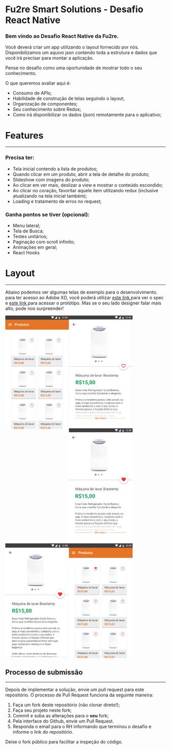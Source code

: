 # Fu2re Smart Solutions - Desafio React Native

### Bem vindo ao Desafio React Native da Fu2re.

Você deverá criar um app utilizando o layout fornecido por nós.
Disponibilizamos um aquivo json contendo toda a estrutura e dados que você irá precisar para montar a aplicação.

Pense no desafio como uma oportunidade de mostrar todo o seu conhecimento.

O que queremos avaliar aqui é:

- Consumo de APIs;
- Habilidade de construção de telas seguindo o layout;
- Organização de componentes;
- Seu conhecimento sobre Redux;
- Como irá disponibilizar os dados (json) remotamente para o aplicativo;

# Features

---

### Precisa ter:

- Tela inicial contendo a lista de produtos;
- Quando clicar em um produto, abrir a tela de detalhe do produto;
- Slideshow com imagens do produto;
- Ao clicar em ver mais, deslizar a view e mostrar o conteúdo escondido;
- Ao clicar no coração, favoritar aquele item utilizando redux (inclusive atualizando na tela inicial também);
- Loading e tratamento de erros no request;

### Ganha pontos se tiver (opcional):

- Menu lateral;
- Tela de Busca;
- Testes unitários;
- Paginação com scroll infinito;
- Animações em geral;
- React Hooks

# Layout

---

Abaixo podemos ver algumas telas de exemplo para o desenvolvimento. para ter acesso ao Adobe XD, você poderá utilizar [este link ](https://xd.adobe.com/spec/feb31ec1-556f-4055-47e3-24c0f1cd2a59-8882/) para ver o spec e [este link ](https://xd.adobe.com/view/a82f8c6c-3fee-441a-71ad-7456f6eba874-de1e/) para acessar o protótipo. Mas se o seu lado designer falar mais alto, pode nos surpreender!

<img src="assets/1.png" align="left" width="200">
<img src="assets/2.png" align="left" width="200">
<img src="assets/3.png" width="200">
<img src="assets/4.png" align="left" width="200">
<img src="assets/5.png"  width="200">

## **Processo de submissão**

---

Depois de implementar a solução, envie um pull request para este repositório.
O processo de Pull Request funciona da seguinte maneira:

1. Faça um fork deste repositório (não clonar direto!);
2. Faça seu projeto neste fork;
3. Commit e suba as alterações para o **seu** fork;
4. Pela interface do Github, envie um Pull Request.
5. Responda o email para o RH informando que terminou o desafio e informe o link do repositório.

Deixe o fork público para facilitar a inspeção do código.
